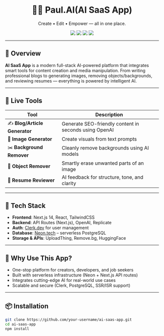  <h1 align="center">🧠✨ Paul.AI(AI SaaS App)</h1>
<p align="center">
  Create • Edit • Empower — all in one place.
</p>

<p align="center">
  <img src="https://img.shields.io/badge/Next.js-Framework-black" />
  <img src="https://img.shields.io/badge/Clerk-Auth-blue" />
  <img src="https://img.shields.io/badge/Neon-PostgreSQL-green" />
  <img src="https://img.shields.io/badge/AI-OpenAI|Replicate-orange" />
</p>

---

## 🔮 Overview

**AI SaaS App** is a modern full-stack AI-powered platform that integrates smart tools for content creation and media manipulation. From writing professional blogs to generating images, removing objects/backgrounds, and reviewing resumes — everything is powered by intelligent AI.

---

## 🚀 Live Tools

| Tool                 | Description                                         |
|----------------------|-----------------------------------------------------|
| ✍️ **Blog/Article Generator** | Generate SEO-friendly content in seconds using OpenAI |
| 🎨 **Image Generator**       | Create visuals from text prompts                  |
| ✂️ **Background Remover**    | Cleanly remove backgrounds using AI models         |
| 🧽 **Object Remover**        | Smartly erase unwanted parts of an image           |
| 📄 **Resume Reviewer**       | AI feedback for structure, tone, and clarity       |

---

## 🧰 Tech Stack

- **Frontend**: Next.js 14, React, TailwindCSS  
- **Backend**: API Routes (Next.js), OpenAI, Replicate  
- **Auth**: [Clerk.dev](https://clerk.dev) for user management  
- **Database**: [Neon.tech](https://neon.tech) – serverless PostgreSQL  
- **Storage & APIs**: UploadThing, Remove.bg, HuggingFace

---

## 🌟 Why Use This App?

- One-stop platform for creators, developers, and job seekers
- Built with serverless infrastructure (Neon + Next.js API routes)
- Integrates cutting-edge AI for real-world use cases
- Scalable and secure (Clerk, PostgreSQL, SSR/ISR support)

---

## 📦 Installation

```bash
git clone https://github.com/your-username/ai-saas-app.git
cd ai-saas-app
npm install


